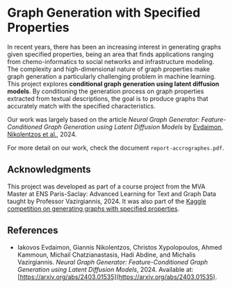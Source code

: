 # Graph Generation with Specified Properties

In recent years, there has been an increasing interest in generating graphs given specified properties, being an area that finds applications ranging from chemo-informatics to social networks and infrastructure modeling. The complexity and high-dimensional nature of graph properties make graph generation a particularly challenging problem in machine learning. This project explores **conditional graph generation using latent diffusion models**. By conditioning the generation process on graph properties extracted from textual descriptions, the goal is to produce graphs that accurately match with the specified characteristics.

Our work was largely based on the article *Neural Graph Generator: Feature-Conditioned Graph Generation using Latent Diffusion Models* by [Evdaimon, Nikolentzos et al.](https://arxiv.org/abs/2403.01535), 2024.


For more detail on our work, check the document `report-accrographes.pdf`.


## **Acknowledgments**

This project was developed as part of a course project from the MVA Master at ENS Paris-Saclay: Advanced Learning for Text and Graph Data taught by Professor Vazirgiannis, 2024. It was also part of the [Kaggle competition on generating graphs with specified properties](https://www.kaggle.com/competitions/generating-graphs-with-specified-properties).

## References

- Iakovos Evdaimon, Giannis Nikolentzos, Christos Xypolopoulos, Ahmed Kammoun, Michail Chatzianastasis, Hadi Abdine, and Michalis Vazirgiannis. *Neural Graph Generator: Feature-Conditioned Graph Generation using Latent Diffusion Models*, 2024. Available at: [https://arxiv.org/abs/2403.01535](https://arxiv.org/abs/2403.01535).
